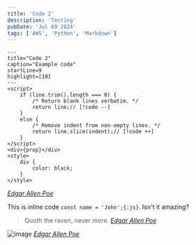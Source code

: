 ```yaml
---
title: 'Code 2'
description: 'Testing'
pubDate: 'Jul 09 2024'
tags: ['AWS', 'Python', 'Markdown']
---
```


```svelte meta="---"
---
title="Code 2"
caption="Example code"
startLine=9
highlight=[10]
---
<script>
    if (line.trim().length === 0) {
        /* Return blank lines verbatim. */
        return line;// [!code --]
    }
    else {
        /* Remove indent from non-empty lines. */
        return line.slice(indent);// [!code ++]
    }
</script>
<div>{prop}</div>
<style>
    div {
        color: black;
    }
</style>
```
<cite>[Edgar Allen Poe](http://www.google.com)</cite>

This is inline code `const name = 'John';{:js}`. Isn't it amazing?

> Quoth the raven, never more.
> <cite>[Edgar Allen Poe](http://www.google.com)</cite>

![image](/blog-placeholder-2.jpg)
<cite>[Edgar Allen Poe](http://www.google.com)</cite>